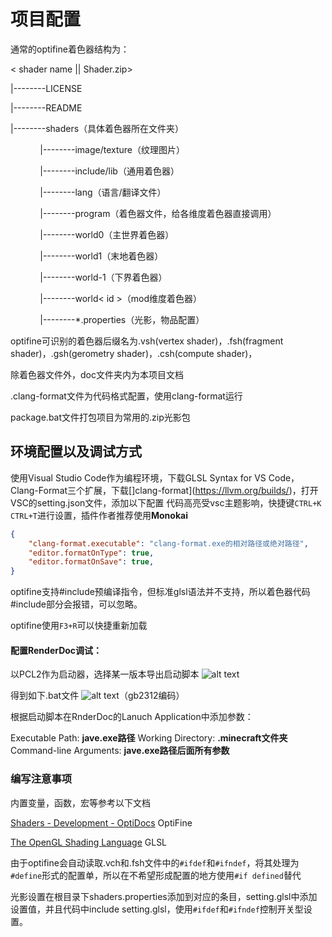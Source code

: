 # 项目配置

通常的optifine着色器结构为：

< shader name || Shader.zip>

|--------LICENSE

|--------README

|--------shaders（具体着色器所在文件夹）

            |--------image/texture（纹理图片）

            |--------include/lib（通用着色器）

            |--------lang（语言/翻译文件）

            |--------program（着色器文件，给各维度着色器直接调用）

            |--------world0（主世界着色器）

            |--------world1（末地着色器）

            |--------world-1（下界着色器）

            |--------world< id >（mod维度着色器）

            |--------*.properties（光影，物品配置）

optifine可识别的着色器后缀名为.vsh(vertex shader)，.fsh(fragment shader)，.gsh(gerometry shader)，.csh(compute shader)，

除着色器文件外，doc文件夹内为本项目文档

.clang-format文件为代码格式配置，使用clang-format运行

package.bat文件打包项目为常用的.zip光影包

## 环境配置以及调试方式

使用Visual Studio Code作为编程环境，下载GLSL Syntax for VS Code，Clang-Format三个扩展，下载[]clang-format](https://llvm.org/builds/)，打开VSC的setting.json文件，添加以下配置
代码高亮受vsc主题影响，快捷键`CTRL+K CTRL+T`进行设置，插件作者推荐使用**Monokai**
```json
{
    "clang-format.executable": "clang-format.exe的相对路径或绝对路径",
    "editor.formatOnType": true,
    "editor.formatOnSave": true,
}
```

optifine支持#include预编译指令，但标准glsl语法并不支持，所以着色器代码#include部分会报错，可以忽略。

optifine使用`F3+R`可以快捷重新加载

#### 配置RenderDoc调试：

以PCL2作为启动器，选择某一版本导出启动脚本
![alt text](pcl2_bat.png)

得到如下.bat文件
![alt text](lanuch_bat.png)（gb2312编码）

根据启动脚本在RnderDoc的Lanuch Application中添加参数：

Executable Path:  **jave.exe路径**
Working Directory:  **.minecraft文件夹**
Command-line Arguments:  **jave.exe路径后面所有参数**

### 编写注意事项

内置变量，函数，宏等参考以下文档

[Shaders - Development - OptiDocs](https://optifine.readthedocs.io/shaders_dev.html) OptiFine

[The OpenGL Shading Language](https://registry.khronos.org/OpenGL/specs/gl/GLSLangSpec.1.20.pdf) GLSL

由于optifine会自动读取.vch和.fsh文件中的`#ifdef`和`#ifndef`，将其处理为`#define`形式的配置单，所以在不希望形成配置的地方使用`#if defined`替代

光影设置在根目录下shaders.properties添加到对应的条目，setting.glsl中添加设置值，并且代码中include setting.glsl，使用`#ifdef`和`#ifndef`控制开关型设置。
